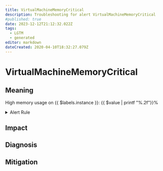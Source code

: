 ```yaml
---
title: VirtualMachineMemoryCritical
description: Troubleshooting for alert VirtualMachineMemoryCritical
#published: true
date: 2023-12-12T21:12:32.022Z
tags: 
  - LGTM
  - generated
editor: markdown
dateCreated: 2020-04-10T18:32:27.079Z
---
```


# VirtualMachineMemoryCritical

## Meaning
[//]: # "Short paragraph that explains what the alert means"
High memory usage on {{ $labels.instance }}: {{ $value | printf "%.2f"}}%

<details>
  <summary>Alert Rule</summary>

{{% rule "vmware/pryorda-vmware-exporter.yml" "VirtualMachineMemoryCritical" %}}

{{% comment %}}

```yaml
alert: VirtualMachineMemoryCritical
expr: vmware_vm_mem_usage_average / 100 >= 90
for: 1m
labels:
    severity: critical
annotations:
    summary: Virtual Machine Memory Critical (instance {{ $labels.instance }})
    description: |-
        High memory usage on {{ $labels.instance }}: {{ $value | printf "%.2f"}}%
          VALUE = {{ $value }}
          LABELS = {{ $labels }}
    runbook: https://github.com/srerun/prometheus-alerts/blob/main/content/runbooks/pryorda-vmware-exporter/VirtualMachineMemoryCritical.md

```

{{% /comment %}}

</details>


## Impact
[//]: # "What could / will happen if the alert is not addressed"



## Diagnosis
[//]: # "Steps to take to identify the cause of the problem"



## Mitigation
[//]: # "The steps necessary to resolve the alert"
